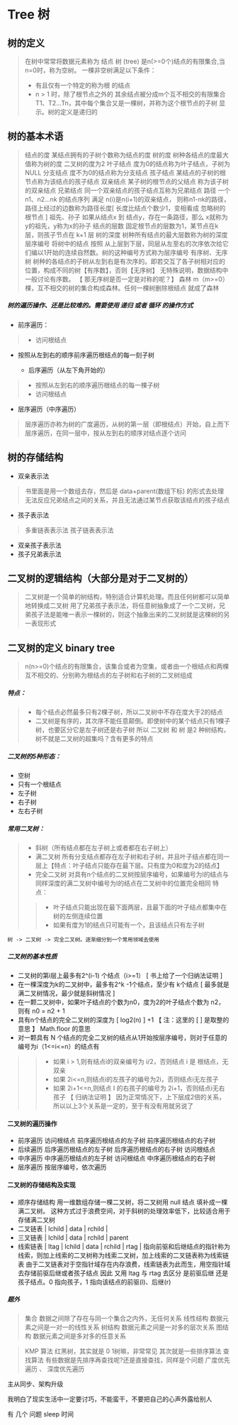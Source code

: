 # Tree 树

## 树的定义
> 在树中常常将数据元素称为 结点
  树 (tree) 是n(>=0个)结点的有限集合,当n=0时，称为空树。
  一棵非空树满足以下条件：
> *  有且仅有一个特定的称为根 的结点
> *  n > 1 时，除了根节点之外的 其余结点被分成m个互不相交的有限集合T1、T2...Tn，其中每个集合又是一棵树，并称为这个根节点的子树
	显示。树的定义是递归的

## 树的基本术语
> 结点的度	某结点拥有的子树个数称为结点的度
  树的度     树种各结点的度最大值称为树的度   二叉树的度为2
  叶子结点   度为0的结点称为叶子结点，子树为NULL
  分支结点	度不为0的结点称为分支结点
  孩子结点	某结点的子树的根节点称为该结点的孩子结点
  双亲结点	某子树的根节点的父结点 称为该子树的双亲结点
  兄弟结点	同一个双亲结点的孩子结点互称为兄弟结点
  路径		一个n1、n2...nk 的结点序列 满足 n(i)是n(i+1)的双亲结点，
  			则称n1-nk的路径，路径上经过的边数称为路径长度[ 长度比结点个数少1，变相看成 忽略树的根节点 ]
  祖先、孙子		如果从结点x 到 结点y，存在一条路径，那么 x就称为y的祖先，y称为x的孙子
  结点的层数  固定根节点的层数为1，某节点在k层，则孩子节点在 k+1 层
  树的深度    树种所有结点的最大层数称为树的深度
  层序编号    将树中的结点 按照 从上层到下层，同层从左至右的次序依次给它们编以1开始的连续自然数。树的这种编号方式称为层序编号
  有序树、无序树		树种的各结点的子树从左到右是有次序的。即若交互了各子树相对应的位置，构成不同的树【有序数】，否则【无序树】
  		无特殊说明，数据结构中一般讨论有序数。  【 那无序树是否一定是对称的呢？】
  森林		m（m>=0）棵，互不相交的树的集合构成森林。任何一棵树删除根结点 就成了森林

##### 树的遍历操作、还是比较难的。需要使用 递归 或者 循环 的操作方式
  * 前序遍历：
>* 访问根结点
* 按照从左到右的顺序前序遍历根结点的每一刻子树

  * 后序遍历（从左下角开始的）
> * 按照从左到右的顺序遍历根结点的每一棵子树
> * 访问根结点

  * 层序遍历（中序遍历）
> 层序遍历亦称为树的广度遍历，从树的第一层（即根结点）开始，自上而下层序遍历，在同一层中，按从左到右的顺序对结点逐个访问

## 树的存储结构
* 双亲表示法
>    书里面是用一个数组去存，然后是 data+parent(数组下标) 的形式去处理
>    无法反应兄弟结点之间的关系，并且无法通过某节点获取该结点的孩子结点


* 孩子表示法  
> 多重链表表示法
> 孩子链表表示法

* 双亲孩子表示法
* 孩子兄弟表示法

## 二叉树的逻辑结构（大部分是对于二叉树的）
> 二叉树是一个简单的树结构，特别适合计算机处理。而且任何树都可以简单地转换成二叉树
  用了兄弟孩子表示法，将任意树抽象成了一个二叉树，兄弟孩子法是能唯一表示一棵树的，则这个抽象出来的二叉树就是这棵树的另一表现形式

## 二叉树的定义 binary tree
> n(n>=0)个结点的有限集合，该集合或者为空集，或者由一个根结点和两棵互不相交的、分别称为根结点的左子树和右子树的二叉树组成
##### 特点：
> * 每个结点必然最多只有2棵子树，所以二叉树中不存在度大于2的结点
> * 二叉树是有序的，其次序不能任意颠倒。即使树中的某个结点只有1棵子树，也要区分它是左子树还是右子树
所以 二叉树 和 树 是2 种树结构，树不就是二叉树的超集吗？含有更多的特点

##### 二叉树的5种形态： 
* 空树
* 只有一个根结点
* 左子树
* 右子树
* 左右子树

##### 常用二叉树：
> * 斜树（所有结点都在左子树上或者都在右子树上）
> * 满二叉树 所有分支结点都存在左子树和右子树，并且叶子结点都在同一层上【特点：叶子结点只能存在最下层。只有度为0和度为2的结点】
> * 完全二叉树 对具有n个结点的二叉树按层序编号，如果编号为I的结点与同样深度的满二叉树中编号为I的结点在二叉树中的位置完全相同
>   特点： 
>> * 叶子结点只能出现在最下面两层，且最下面的叶子结点都集中在树的左侧连续位置
>> * 如果有度为1的结点只可能有一个，且该结点只有左子树

	树 -> 二叉树 -> 完全二叉树。逐渐细分到一个常用领域去使用

##### 二叉树的基本性质

* 二叉树的第i层上最多有2^(i-1) 个结点（i>=1） [ 书上给了一个归纳法证明 ]
* 在一棵深度为k的二叉树中，最多有2^k -1个结点，至少有 k个结点 [ 最多就是满二叉树情况，最少就是斜树情况  ]
* 在一颗二叉树中，如果叶子结点的个数为n0，度为2的叶子结点个数为 n2，则有 n0 = n2 + 1
* 具有n个结点的完全二叉树的深度为 [ log2(n) ] +1  【 注：这里的 [ ] 是取整的意思 】 Math.floor 的意思
* 对一颗具有 N 个结点的完全二叉树的结点从1开始按层序编号，则对于任意的编号为i（1<=i<=n）的结点有

>> * 如果 i > 1,则有结点i的双亲编号为 i/2，否则结点 i 是 根结点，无双亲
>> * 如果 2i<=n,则结点i的左孩子的编号为2i，否则结点i无左孩子
>> * 如果 2i+1<=n,则结点 I 的右孩子的编号为 2i+1，否则结点i无右孩子
【 归纳法证明 】
	因为正常情况下，上下层成2倍的关系，所以以上3个关系是一定的，至于有没有用就另说了

#### 二叉树的遍历操作
* 前序遍历
 访问根结点
 前序遍历根结点的左子树
 前序遍历根结点的右子树
* 后续遍历
 后序遍历根结点的左子树
 后序遍历根结点的右子树
 访问根结点
* 中序遍历
 中序遍历根结点的左子树
 访问根结点
 中序遍历根结点的右子树
* 层序遍历
 按层序编号，依次遍历

#### 二叉树的存储结构及实现
* 顺序存储结构
 用一维数组存储一棵二叉树，将二叉树用 null 结点 填补成一棵满二叉树。
 这种方式过于浪费空间，对于斜树的处理效率低下，比较适合用于存储满二叉树
* 二叉链表
 | lchild | data | rchild |
* 三叉链表
 | lchild | data | rchild | parent
* 线索链表
 | ltag | lchild | data | rchild | rtag |
  指向前驱和后继结点的指针称为线索，则加上线索的二叉树称为线索二叉树，加上线索的二叉链表称为线索链表
  由于二叉链表对于空指针域存在内存浪费，线索链表为此而生，用空指针域去存储前驱后继或者孩子结点
  因此 又用 ltag 与 rtag 去区分 是前驱后继 还是 孩子结点。0 指向孩子，1 指向该结点的前驱(l)、后继(r)


##### 题外

> 集合		数据之间除了存在与同一个集合之内外，无任何关系
  线性结构	数据元素之间是一对一的线性关系
  树结构		数据元素之间是一对多的层次关系
  图结构		数据元素之间是多对多的任意关系

> KMP 算法
  红黑树，其实就是 0 1树嘛，非常常见
  其次就是一些排序算法
  查找算法
  有些数据是先排序再查找呢?还是直接查找，同样是个问题
  广度优先遍历 、 深度优先遍历

  主从同步、架构升级

  我明白了现实生活中一定要讨巧，不能蛮干，不要把自己的心声外露给别人


  有 几个 问题
  	sleep 时间
  	


 
